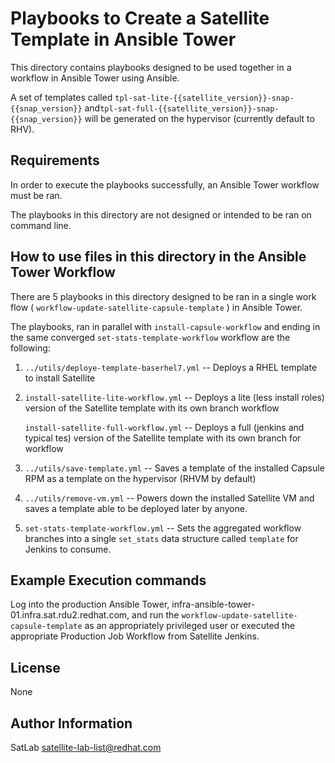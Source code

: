 Playbooks to Create a Satellite Template in Ansible Tower
=========================================================

This directory contains playbooks designed to be used together in a workflow in Ansible Tower using Ansible.

A set of templates called `tpl-sat-lite-{{satellite_version}}-snap-{{snap_version}}` and`tpl-sat-full-{{satellite_version}}-snap-{{snap_version}}` will be generated on the hypervisor (currently default to RHV).

Requirements
------------
In order to execute the playbooks successfully, an Ansible Tower workflow must be ran.

The playbooks in this directory are not designed or intended to be ran on command line.


How to use files in this directory in the Ansible Tower Workflow
----------------------------------
There are 5 playbooks in this directory designed to be ran in a single work flow ( `workflow-update-satellite-capsule-template` ) in Ansible Tower.

The playbooks, ran in parallel with `install-capsule-workflow` and ending in the same converged `set-stats-template-workflow` workflow are the following:

1) `../utils/deploye-template-baserhel7.yml` -- Deploys a RHEL template to install Satellite
2) `install-satellite-lite-workflow.yml`     -- Deploys a lite (less install roles) version of the Satellite template with its own branch workflow

    `install-satellite-full-workflow.yml` -- Deploys a full (jenkins and typical tes) version of the Satellite template with its own branch for workflow

3) `../utils/save-template.yml`   -- Saves a template of the installed Capsule RPM as a template on the hypervisor (RHVM by default)

4) `../utils/remove-vm.yml`   -- Powers down the installed Satellite VM and saves a template able to be deployed later by anyone.

5) `set-stats-template-workflow.yml` -- Sets the aggregated workflow branches into a single `set_stats` data structure called `template` for Jenkins to consume.

Example Execution commands
---------------------------

Log into the production Ansible Tower, infra-ansible-tower-01.infra.sat.rdu2.redhat.com, and run the `workflow-update-satellite-capsule-template` as an appropriately privileged user or executed the appropriate Production Job Workflow from Satellite Jenkins.

License
-------

None

Author Information
------------------

SatLab <satellite-lab-list@redhat.com>
